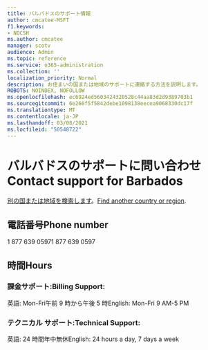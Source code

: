 ```yaml
---
title: バルバドスのサポート情報
author: cmcatee-MSFT
f1.keywords:
- NOCSH
ms.author: cmcatee
manager: scotv
audience: Admin
ms.topic: reference
ms.service: o365-administration
ms.collection: ''
localization_priority: Normal
description: お住まいの国または地域のサポートに連絡する方法を説明します。
ROBOTS: NOINDEX, NOFOLLOW
ms.openlocfilehash: ec6924ed5603424320528c44aa83d2d9389703b1
ms.sourcegitcommit: 6e260f5f5842debe1098138eecea9068330dc17f
ms.translationtype: MT
ms.contentlocale: ja-JP
ms.lasthandoff: 03/08/2021
ms.locfileid: "50548722"
---
```

# <a name="contact-support-for-barbados"></a><span data-ttu-id="69864-103">バルバドスのサポートに問い合わせ</span><span class="sxs-lookup"><span data-stu-id="69864-103">Contact support for Barbados</span></span>

<span data-ttu-id="69864-104">[別の国または地域を検索します](../contact-support-for-business-products.md)。</span><span class="sxs-lookup"><span data-stu-id="69864-104">[Find another country or region](../contact-support-for-business-products.md).</span></span>

## <a name="phone-number"></a><span data-ttu-id="69864-105">電話番号</span><span class="sxs-lookup"><span data-stu-id="69864-105">Phone number</span></span>
<span data-ttu-id="69864-106">1 877 639 0597</span><span class="sxs-lookup"><span data-stu-id="69864-106">1 877 639 0597</span></span>

## <a name="hours"></a><span data-ttu-id="69864-107">時間</span><span class="sxs-lookup"><span data-stu-id="69864-107">Hours</span></span>
### <a name="billing-support"></a><span data-ttu-id="69864-108">課金サポート:</span><span class="sxs-lookup"><span data-stu-id="69864-108">Billing Support:</span></span>

<span data-ttu-id="69864-109">英語: Mon-Fri午前 9 時から午後 5 時</span><span class="sxs-lookup"><span data-stu-id="69864-109">English: Mon-Fri 9 AM-5 PM</span></span>

### <a name="technical-support"></a><span data-ttu-id="69864-110">テクニカル サポート:</span><span class="sxs-lookup"><span data-stu-id="69864-110">Technical Support:</span></span>

<span data-ttu-id="69864-111">英語: 24 時間年中無休</span><span class="sxs-lookup"><span data-stu-id="69864-111">English: 24 hours a day, 7 days a week</span></span>
